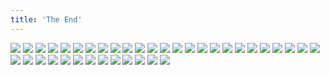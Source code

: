 ```yaml
---
title: 'The End'
---
```


![](images/vampire-story/part-3/vamp68.jpg)
![](images/vampire-story/part-3/vamp69.jpg)
![](images/vampire-story/part-3/vamp70.jpg)
![](images/vampire-story/part-3/vamp71.jpg)
![](images/vampire-story/part-3/vamp72.jpg)
![](images/vampire-story/part-3/vamp73.jpg)
![](images/vampire-story/part-3/vamp74.jpg)
![](images/vampire-story/part-3/vamp75.jpg)
![](images/vampire-story/part-3/vamp76.jpg)
![](images/vampire-story/part-3/vamp77.jpg)
![](images/vampire-story/part-3/vamp78.jpg)
![](images/vampire-story/part-3/vamp79.jpg)
![](images/vampire-story/part-3/vamp80.jpg)
![](images/vampire-story/part-3/vamp81.jpg)
![](images/vampire-story/part-3/vamp82.jpg)
![](images/vampire-story/part-3/vamp83.jpg)
![](images/vampire-story/part-3/vamp84.jpg)
![](images/vampire-story/part-3/vamp85.jpg)
![](images/vampire-story/part-3/vamp86.jpg)
![](images/vampire-story/part-3/vamp87.jpg)
![](images/vampire-story/part-3/vamp88.jpg)
![](images/vampire-story/part-3/vamp89.jpg)
![](images/vampire-story/part-3/vamp90.jpg)
![](images/vampire-story/part-3/vamp91.jpg)
![](images/vampire-story/part-3/vamp92.jpg)
![](images/vampire-story/part-3/vamp93.jpg)
![](images/vampire-story/part-3/vamp94.jpg)
![](images/vampire-story/part-3/vamp95.jpg)
![](images/vampire-story/part-3/vamp96.jpg)
![](images/vampire-story/part-3/vamp97.jpg)
![](images/vampire-story/part-3/vamp98.jpg)
![](images/vampire-story/part-3/vamp99.jpg)
![](images/vampire-story/part-3/vamp100.jpg)
![](images/vampire-story/part-3/vamp101.jpg)
![](images/vampire-story/part-3/vamp102.jpg)
![](images/vampire-story/part-3/vamp103.jpg)
![](images/vampire-story/part-3/vamp104.jpg)
![](images/vampire-story/part-3/vamp105.jpg)
